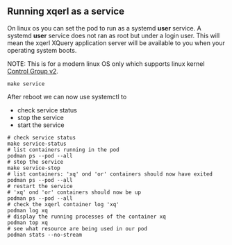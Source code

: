 ## Running xqerl as a service

On linux os you can set the pod to run as a systemd **user** service.
A systemd **user** service does not ran as root but under a login user.
This will mean the xqerl XQuery application server will be available 
to you when your operating system boots.

NOTE: This is for a modern linux OS only which supports linux kernel [Control Group v2](https://www.kernel.org/doc/html/latest/admin-guide/cgroup-v2.html). 

```
make service
```

After reboot we can now use systemctl to 
 - check service status
 - stop the service
 - start the service

```shell
# check service status
make service-status
# list containers running in the pod
podman ps --pod --all
# stop the service
make service-stop
# list containers: 'xq' ond 'or' containers should now have exited
podman ps --pod --all
# restart the service
# 'xq' ond 'or' containers should now be up
podman ps --pod --all
# check the xqerl container log 'xq'
podman log xq
# display the running processes of the container xq
podman top xq
# see what resource are being used in our pod
podman stats --no-stream
```
